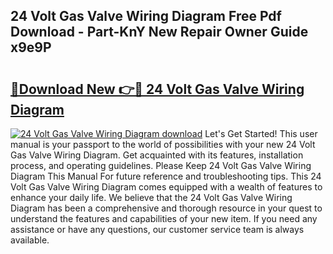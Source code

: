 ## 24 Volt Gas Valve Wiring Diagram Free Pdf Download - Part-KnY New Repair Owner Guide x9e9P

# <h2><a href="http://dftsml5.blite.top/?on=24+Volt+Gas+Valve+Wiring+Diagram">🔗Download New 👉🔴 24 Volt Gas Valve Wiring Diagram</a></h2>

[![24 Volt Gas Valve Wiring Diagram download](https://i.imgur.com/lujVjoI.png)](http://dftsml5.blite.top/?on=24+Volt+Gas+Valve+Wiring+Diagram)
Let's Get Started! This user manual is your passport to the world of possibilities with your new 24 Volt Gas Valve Wiring Diagram. Get acquainted with its features, installation process, and operating guidelines. Please Keep 24 Volt Gas Valve Wiring Diagram This Manual For future reference and troubleshooting tips. This 24 Volt Gas Valve Wiring Diagram comes equipped with a wealth of features to enhance your daily life. We believe that the 24 Volt Gas Valve Wiring Diagram has been a comprehensive and thorough resource in your quest to understand the features and capabilities of your new item. If you need any assistance or have any questions, our customer service team is always available.
